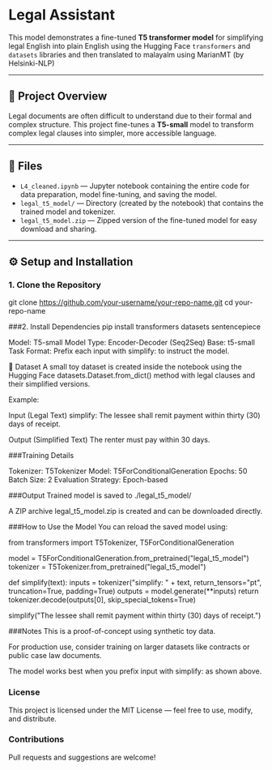 # Legal Assistant

This model demonstrates a fine-tuned **T5 transformer model** for simplifying legal English into plain English using the Hugging Face `transformers` and `datasets` libraries and then translated to malayalm using MarianMT (by Helsinki-NLP)

---

## 📌 Project Overview

Legal documents are often difficult to understand due to their formal and complex structure. This project fine-tunes a **T5-small** model to transform complex legal clauses into simpler, more accessible language.

---

## 📁 Files

- `L4_cleaned.ipynb` — Jupyter notebook containing the entire code for data preparation, model fine-tuning, and saving the model.
- `legal_t5_model/` — Directory (created by the notebook) that contains the trained model and tokenizer.
- `legal_t5_model.zip` — Zipped version of the fine-tuned model for easy download and sharing.

---

## ⚙️ Setup and Installation

### 1. Clone the Repository

git clone https://github.com/your-username/your-repo-name.git
cd your-repo-name

###2. Install Dependencies
pip install transformers datasets sentencepiece

Model: T5-small
Model Type: Encoder-Decoder (Seq2Seq)
Base: t5-small
Task Format: Prefix each input with simplify: to instruct the model.

🧪 Dataset
A small toy dataset is created inside the notebook using the Hugging Face datasets.Dataset.from_dict() method with legal clauses and their simplified versions.

Example:

Input (Legal Text) 
simplify: The lessee shall remit payment within thirty (30) days of receipt.        	

Output (Simplified Text)
The renter must pay within 30 days.

###Training Details

Tokenizer: T5Tokenizer
Model: T5ForConditionalGeneration
Epochs: 50
Batch Size: 2
Evaluation Strategy: Epoch-based

###Output
Trained model is saved to ./legal_t5_model/

A ZIP archive legal_t5_model.zip is created and can be downloaded directly.

###How to Use the Model
You can reload the saved model using:

from transformers import T5Tokenizer, T5ForConditionalGeneration

model = T5ForConditionalGeneration.from_pretrained("legal_t5_model")
tokenizer = T5Tokenizer.from_pretrained("legal_t5_model")

def simplify(text):
    inputs = tokenizer("simplify: " + text, return_tensors="pt", truncation=True, padding=True)
    outputs = model.generate(**inputs)
    return tokenizer.decode(outputs[0], skip_special_tokens=True)

simplify("The lessee shall remit payment within thirty (30) days of receipt.")

###Notes
This is a proof-of-concept using synthetic toy data.

For production use, consider training on larger datasets like contracts or public case law documents.

The model works best when you prefix input with simplify: as shown above.

### License
This project is licensed under the MIT License — feel free to use, modify, and distribute.

### Contributions
Pull requests and suggestions are welcome!
